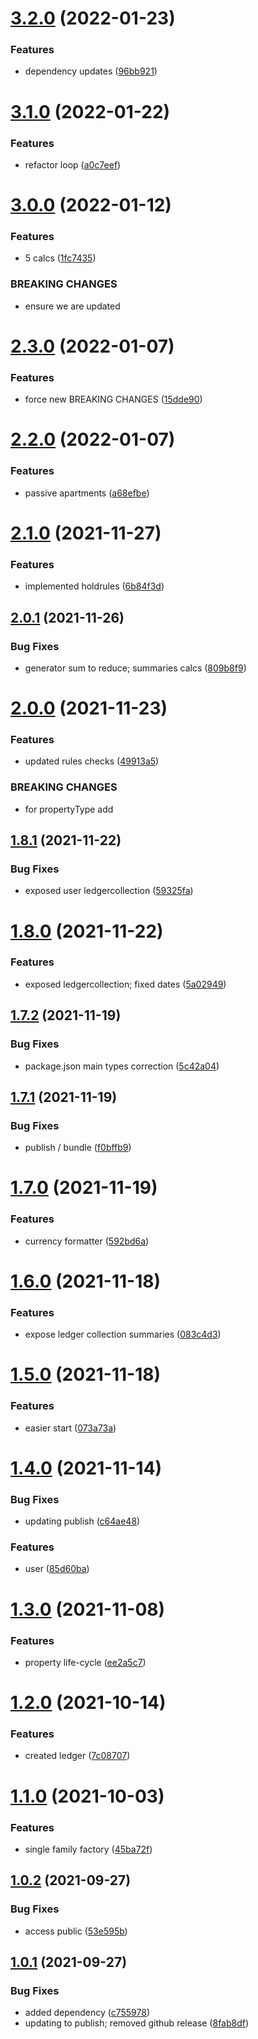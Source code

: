 # [3.2.0](https://github.com/kvernon/realty-investor-timeline/compare/v3.1.0...v3.2.0) (2022-01-23)


### Features

* dependency updates ([96bb921](https://github.com/kvernon/realty-investor-timeline/commit/96bb9217f3837c6cb093f81bbc5e89eb7904fd99))

# [3.1.0](https://github.com/kvernon/realty-investor-timeline/compare/v3.0.0...v3.1.0) (2022-01-22)


### Features

* refactor loop ([a0c7eef](https://github.com/kvernon/realty-investor-timeline/commit/a0c7eef68ebb65d32c8c0102f8650e4eebf42da7))

# [3.0.0](https://github.com/kvernon/realty-investor-timeline/compare/v2.3.0...v3.0.0) (2022-01-12)


### Features

* 5 calcs ([1fc7435](https://github.com/kvernon/realty-investor-timeline/commit/1fc7435434e70ad646f8af610bbc5096401d1dd7))


### BREAKING CHANGES

* ensure we are updated

# [2.3.0](https://github.com/kvernon/realty-investor-timeline/compare/v2.2.0...v2.3.0) (2022-01-07)


### Features

* force new BREAKING CHANGES ([15dde90](https://github.com/kvernon/realty-investor-timeline/commit/15dde90391c8176bff767776c92b11a5fb876415))

# [2.2.0](https://github.com/kvernon/realty-investor-timeline/compare/v2.1.0...v2.2.0) (2022-01-07)


### Features

* passive apartments ([a68efbe](https://github.com/kvernon/realty-investor-timeline/commit/a68efbea50441cfa908db2ef95aa224dbdcb1b74))

# [2.1.0](https://github.com/kvernon/realty-investor-timeline/compare/v2.0.1...v2.1.0) (2021-11-27)


### Features

* implemented holdrules ([6b84f3d](https://github.com/kvernon/realty-investor-timeline/commit/6b84f3daad352e014faaeb594bc636cdd277045a))

## [2.0.1](https://github.com/kvernon/realty-investor-timeline/compare/v2.0.0...v2.0.1) (2021-11-26)


### Bug Fixes

* generator sum to reduce; summaries calcs ([809b8f9](https://github.com/kvernon/realty-investor-timeline/commit/809b8f9b5cd52162bfd523471f55b710b3859137))

# [2.0.0](https://github.com/kvernon/realty-investor-timeline/compare/v1.8.1...v2.0.0) (2021-11-23)


### Features

* updated rules checks ([49913a5](https://github.com/kvernon/realty-investor-timeline/commit/49913a539d8dc2804ccf8d2b5a9a10ac52828399))


### BREAKING CHANGES

* for propertyType add

## [1.8.1](https://github.com/kvernon/realty-investor-timeline/compare/v1.8.0...v1.8.1) (2021-11-22)


### Bug Fixes

* exposed user ledgercollection ([59325fa](https://github.com/kvernon/realty-investor-timeline/commit/59325facb57a22bb751b4c63cee1c249356ff802))

# [1.8.0](https://github.com/kvernon/realty-investor-timeline/compare/v1.7.2...v1.8.0) (2021-11-22)


### Features

* exposed ledgercollection; fixed dates ([5a02949](https://github.com/kvernon/realty-investor-timeline/commit/5a02949ec01a740729b000b4e0bf672941ba6a6c))

## [1.7.2](https://github.com/kvernon/realty-investor-timeline/compare/v1.7.1...v1.7.2) (2021-11-19)


### Bug Fixes

* package.json main types correction ([5c42a04](https://github.com/kvernon/realty-investor-timeline/commit/5c42a04e33327108893d27a1dea31325c919fb80))

## [1.7.1](https://github.com/kvernon/realty-investor-timeline/compare/v1.7.0...v1.7.1) (2021-11-19)


### Bug Fixes

* publish / bundle ([f0bffb9](https://github.com/kvernon/realty-investor-timeline/commit/f0bffb95db34fae5adbff30a60ec3cb0da24aa4c))

# [1.7.0](https://github.com/kvernon/realty-investor-timeline/compare/v1.6.0...v1.7.0) (2021-11-19)


### Features

* currency formatter ([592bd6a](https://github.com/kvernon/realty-investor-timeline/commit/592bd6a49281f106b8fccd99bf768c5bc5548977))

# [1.6.0](https://github.com/kvernon/realty-investor-timeline/compare/v1.5.0...v1.6.0) (2021-11-18)


### Features

* expose ledger collection summaries ([083c4d3](https://github.com/kvernon/realty-investor-timeline/commit/083c4d3f0b41a842d599fadc8cf8d1c5777bc8d1))

# [1.5.0](https://github.com/kvernon/realty-investor-timeline/compare/v1.4.0...v1.5.0) (2021-11-18)


### Features

* easier start ([073a73a](https://github.com/kvernon/realty-investor-timeline/commit/073a73aa4f4039550f11798a2736c52e018e64e2))

# [1.4.0](https://github.com/kvernon/realty-investor-timeline/compare/v1.3.0...v1.4.0) (2021-11-14)


### Bug Fixes

* updating publish ([c64ae48](https://github.com/kvernon/realty-investor-timeline/commit/c64ae48f7919a4759542c455f2f82b78df95e71c))


### Features

* user ([85d60ba](https://github.com/kvernon/realty-investor-timeline/commit/85d60bac9c4a04bff9b21536c404ab2ec3dd90f9))

# [1.3.0](https://github.com/kvernon/realty-investor-timeline/compare/v1.2.0...v1.3.0) (2021-11-08)


### Features

* property life-cycle ([ee2a5c7](https://github.com/kvernon/realty-investor-timeline/commit/ee2a5c7c4d5af351cf5096ca55c3af5aef1bddcb))

# [1.2.0](https://github.com/kvernon/realty-investor-timeline/compare/v1.1.0...v1.2.0) (2021-10-14)


### Features

* created ledger ([7c08707](https://github.com/kvernon/realty-investor-timeline/commit/7c08707f956c0a8222418b9999c87f8ebe3e5608))

# [1.1.0](https://github.com/kvernon/realty-investor-timeline/compare/v1.0.2...v1.1.0) (2021-10-03)


### Features

* single family factory ([45ba72f](https://github.com/kvernon/realty-investor-timeline/commit/45ba72f1522b85eccc5454084adf40a820ac0753))

## [1.0.2](https://github.com/kvernon/realty-investor-timeline/compare/v1.0.1...v1.0.2) (2021-09-27)


### Bug Fixes

* access public ([53e595b](https://github.com/kvernon/realty-investor-timeline/commit/53e595ba719f0116a4edafec415292e1e4c83596))

## [1.0.1](https://github.com/kvernon/realty-investor-timeline/compare/v1.0.0...v1.0.1) (2021-09-27)


### Bug Fixes

* added dependency ([c755978](https://github.com/kvernon/realty-investor-timeline/commit/c7559789d6f8ba7b2dba3ceff0da88b3fe9d8891))
* updating to publish; removed github release ([8fab8df](https://github.com/kvernon/realty-investor-timeline/commit/8fab8dfd40cc67d91caa73c32289393daa97ee47))
